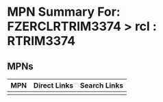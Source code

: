 



# MPN Summary For: FZERCLRTRIM3374 > rcl : RTRIM3374

## MPNs
  

|MPN|Direct Links|Search Links|
| :--- | :--- | :--- |
||||
